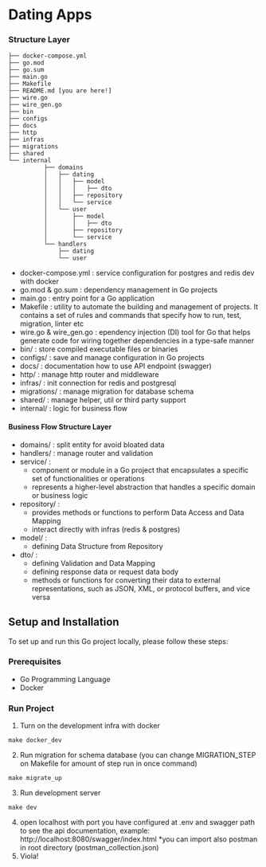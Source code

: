 # Dating Apps
### Structure Layer
```
├── docker-compose.yml
├── go.mod
├── go.sum
├── main.go
├── Makefile
├── README.md [you are here!]
├── wire.go
├── wire_gen.go
├── bin
├── configs
├── docs
├── http
├── infras
├── migrations
├── shared
└── internal
          ├── domains
          │   ├── dating
          │   │   ├── model
          │   │   │   ├── dto
          │   │   ├── repository
          │   │   └── service
          │   └── user
          │       ├── model
          │       │   ├── dto
          │       ├── repository
          │       └── service
          └── handlers
              ├── dating
              └── user

```
- docker-compose.yml : service configuration for postgres and redis dev with docker
- go.mod & go.sum : dependency management in Go projects
- main.go : entry point for a Go application
- Makefile : utility to automate the building and management of projects. It contains a set of rules and commands that specify how to run, test, migration, linter etc
- wire.go & wire_gen.go : ependency injection (DI) tool for Go that helps generate code for wiring together dependencies in a type-safe manner
- bin/ :  store compiled executable files or binaries
- configs/ : save and manage configuration in Go projects
- docs/ : documentation how to use API endpoint (swagger)
- http/ : manage http router and middleware
- infras/ : init connection for redis and postgresql
- migrations/ : manage migration for database schema
- shared/ : manage helper, util or third party support
- internal/ : logic for business flow

#### Business Flow Structure Layer
- domains/ : split entity for avoid bloated data
- handlers/ : manage router and validation
- service/ :  
  - component or module in a Go project that encapsulates a specific set of functionalities or operations
  - represents a higher-level abstraction that handles a specific domain or business logic
- repository/ :
  - provides methods or functions to perform Data Access and Data Mapping
  - interact directly with infras (redis & postgres)
- model/ :
  - defining Data Structure from Repository
- dto/ :
  - defining Validation and Data Mapping
  - defining response data or request data body
  - methods or functions for converting their data to external representations, such as JSON, XML, or protocol buffers, and vice versa

## Setup and Installation

To set up and run this Go project locally, please follow these steps:
### Prerequisites
- Go Programming Language
- Docker

### Run Project

1. Turn on the development infra with docker
```shell
make docker_dev
```
2. Run migration for schema database (you can change MIGRATION_STEP on Makefile for amount of step run in once command)
```shell
make migrate_up
```
3. Run development server
```shell
make dev
```
4. open localhost with port you have configured at .env and swagger path to see the api documentation, example: http://localhost:8080/swagger/index.html
    *you can import also postman in root directory (postman_collection.json)
5. Viola!